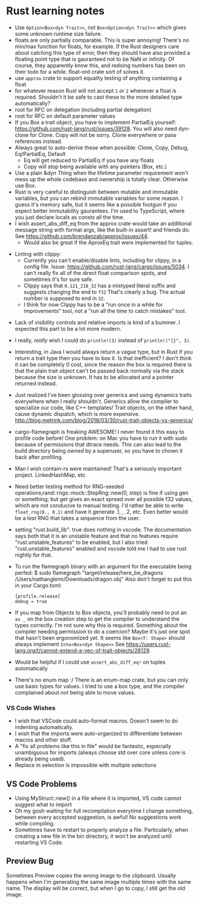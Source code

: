 # Rust learning notes

-   Use `Option<Box<dyn Trait>>`, not `Box<Option<dyn Trait>>` which gives some unknown runtime size failure.
-   floats are only partially comparable. This is super annoying! There's no min/max function for floats, for example. If the Rust designers care about catching this type of error, then they should have also provided a floating point type that is gauranteed not to be NaN or infinity. Of course, they apparently know this, and redoing numbers has been on their todo for a while. float-ord crate sort of solves it.
-   use `approx` crate to support equality testing of anything containing a float
-   for whatever reason Rust will not accept `1` or `2` whenever a float is required. Shouldn't it be safe to cast these to the more detailed type automatically?
-   root for RFC on delegation (including partial delegation)
-   root for RFC on default parameter values
-   If you Box a trait object, you have to implement PartialEq yourself: https://github.com/rust-lang/rust/issues/39128. You will also need dyn-clone for Clone. Copy will not be sorry. Clone everywhere or pass references instead.
-   Always great to auto-derive these when possible: Clone, Copy, Debug, Eq/PartialEq, Default
    -   Eq will get reduced to PartialEq if you have any floats
    -   Copy will stop being available with any pointers (Box, etc.)
-   Use a plain &dyn Thing when the lifetime parameter requirement won't mess up the whole codebase and ownership is totally clear. Otherwise use Box<dyn Thing>.
-   Rust is very careful to distinguish between mutable and immutable variables, but you can rebind immutable variables for some reason. I guess it's memory safe, but it seems like a possible footgun if you expect better immutability gaurantees. I'm used to TypeScript, where you just declare locals as consts all the time.
-   I wish assert_abs_diff_eq from the approx crate would take an additional message string with format args, like the built-in assert! and friends do. See https://github.com/brendanzab/approx/issues/44.
    -   Would also be great if the AproxEq trait were implemented for tuples.

*   Linting with clippy:
    -   Currently you can't enable/disable lints, including for clippy, in a config file. Issue: https://github.com/rust-lang/cargo/issues/5034. I can't really fix all of the direct float comparison spots, and sometimes it's for sure safe.
    -   Clippy says that `0.121_218_32` has a mistyped literal suffix and suggests changing the end to `f32` That's clearly a bug. The actual number is supposed to end in `32`.
    -   I think for now Clippy has to be a "run once in a while for improvements" tool, not a "run all the time to catch mistakes" tool.

-   Lack of visibility controls and relative imports is kind of a bummer. I expected this part to be a lot more modern.
-   I really, _really_ wish I could do `println!(3)` instead of `println!("{}", 3)`.
-   Interesting, in Java I would always return a vague type, but in Rust if you return a trait type then you have to box it. Is that inefficient? I don't think it can be completely 0 cost, since the reason the box is required there is that the plain trait object can't be passed back normally via the stack because the size is unknown. It has to be allocated and a pointer returned instead.
-   Just realized I've been glossing over generics and using dynamics traits everywhere when I really shouldn't. Generics allow the compiler to specialize our code, like C++ templates! Trait objects, on the other hand, cause dynamic dispatch, which is more expensive. http://blog.metrink.com/blog/2018/03/30/rust-trait-objects-vs-generics/
-   cargo-flamegraph is freaking AWESOME! I never found it this easy to profile code before! One problem: on Mac you have to run it with sudo because of permissions that dtrace needs. This can also lead to the build directory being owned by a superuser, so you have to chown it back after profiling.
-   Man I wish contain-rs were maintained! That's a seriously important project. LinkedHashMap, etc.
-   Need better testing method for RNG-seeded operations;rand::rngs::mock::StepRng::new(0, step) is fine if using gen<i32> or something; but get<f32> gives an exact spread over all possible f32 values, which are not conducive to manual testing. I'd rather be able to write `float_rng(0., 0.1)` and have it generate .1, , .2, etc. Even better would be a test RNG that takes a sequence from the user.
-   setting "rust.build_lib": true does nothing in vscode. The documentation says both that it is an unstable feature and that no features require "rust.unstable_features" to be enabled, but I also tried "rust.unstable_features" enabled and vscode told me I had to use rust nightly for that.
-   To run the flamegraph binary with an argument for the executable being perfed:
    \$ sudo flamegraph "target/release/here_be_dragons /Users/nathanglenn/Downloads/dragon.obj"
    Also don't forget to put this in your Cargo.toml:

        [profile.release]
        debug = true

-   If you map from Objects to Box<dyn Trait> objects, you'll probably need to put an `as _` on the box creation step to get the compiler to understand the types correctly. I'm not sure why this is required. Something about the compiler needing permission to do a coercion? Maybe it's just one spot that hasn't been ergonomized yet. It seems like `Box<T: Shape>` should always implement `Into<Box<dyn Shape>>` See https://users.rust-lang.org/t/cannot-extend-a-vec-of-trait-objects/28129.
-   Would be helpful if I could use `assert_abs_diff_eq!` on tuples automatically
-   There's no enum map :/ There is an enum-map crate, but you can only use basic types for values. I tried to use a box type, and the compiler complained about not being able to move values.

### VS Code Wishes

-   I wish that VSCode could auto-format macros. Doesn't seem to do indenting automatically.
-   I wish that the imports were auto-organized to differentiate between macros and other stuff.
-   A "fix all problems like this in file" would be fantastic, especially unambiguous for imports (always choose std over core unless core is already being used).
-   Replace in selection is impossible with multiple selections

## VS Code Problems

-   Using MyStruct::new() in a file where it is imported, VS code cannot suggest what to import
-   Oh my gosh waiting for full recompilation everytime I change something, between every accepted suggestion, is awful! No suggestions work while compiling.
-   Sometimes have to restart to properly analyze a file. Particularly, when creating a new file in the bin directory, it won't be analyzed until restarting VS Code.

## Preview Bug

Sometimes Preview copies the wrong image to the clipboard. Usually happens when I'm generating the same image multiple times with the same name. The display will be correct, but when I go to copy, I still get the old image.
